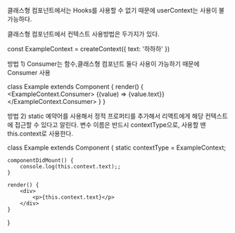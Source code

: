 클래스형 컴포넌트에서는 Hooks를 사용할 수 없기 때문에 userContext는 사용이 불가능하다.

클래스형 컴포넌트에서 컨텍스트 사용방법은 두가지가 있다.

const ExampleContext = createContext({
    text: '하하하'
})

방법 1) 
Consumer는 함수,클래스형 컴포넌트 둘다 사용이 가능하기 때문에 Consumer 사용

class Example extends Component {
    render() {
        <ExampleContext.Consumer>
             {(value) => <span>{value.text}</span>}
        </ExampleContext.Consumer>
    }
}

방법 2)
static 예약어를 사용해서 정적 프로퍼티를 추가해서 리액트에게 해당 컨텍스트에 접근할 수 있다고 알린다.
변수 이름은 반드시 contextType으로, 사용할 땐 this.context로 사용한다.

class Example extends Component {
    static contextType = ExampleContext;

    componentDidMount() {
        console.log(this.context.text);;
    }

    render() {
        <div>
            <p>{this.context.text}</p>
        </div>
    }
}